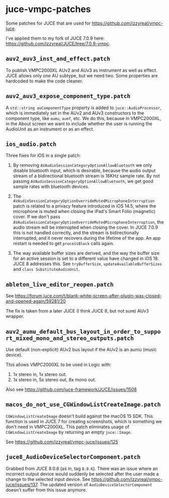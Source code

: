 # juce-vmpc-patches

Some patches for JUCE that are used for https://github.com/izzyreal/vmpc-juce.

I've applied them to my fork of JUCE 7.0.9 here: https://github.com/izzyreal/JUCE/tree/7.0.9-vmpc.

## `auv2_auv3_inst_and_effect.patch`

To publish VMPC2000XL AUv2 and AUv3 as instrument as well as effect. JUCE allows only one AU subtype, but we need two.
Some properties are hardcoded to make the code cleaner.

## `auv2_auv3_expose_component_type.patch`

A `std::string auComponentType` property is added to `juce::AudioProcessor`, which is immediately set in the AUv2 and AUv3 constructors to the component type, like `aumu`, `aumf`, etc.
We do this, because in VMPC2000XL, in the About screen we want to include whether the user is running the AudioUnit as an instrument or as an effect.

## `ios_audio.patch`

Three fixes for iOS in a single patch:

1. By removing `AVAudioSessionCategoryOptionAllowBluetooth` we only disable bluetooth input, which is desirable, because the audio output stream of a bidirectional bluetooth stream is 16KHz sample rate. By not passing `AVAudioSessionCategoryOptionAllowBluetooth`, we get good sample rates with bluetooth devices.

2. The `AVAudioSessionCategoryOptionOverrideMutedMicrophoneInterruption` patch is related to a privacy feature introduced in iOS 14.5, where the microphone is muted when closing the iPad's Smart Folio (magnetic) cover. If we don't pass `AVAudioSessionCategoryOptionOverrideMutedMicrophoneInterruption`, the audio stream will be interrupted when closing the cover. In JUCE 7.0.9 this is not handled correctly, and the stream is bidirectionally interrupted, and it never recovers during the lifetime of the app. An app restart is needed to get `processBlock` calls again.

3. The way available buffer sizes are derived, and the way the buffer size for an active session is set to a different value have changed in iOS 18. JUCE 8 addresses this. See `tryBufferSize`, `updateAvailableBufferSizes` and `class SubstituteAudioUnit`.

## `ableton_live_editor_reopen.patch`

See https://forum.juce.com/t/blank-white-screen-after-plugin-was-closed-and-opened-again/59281/20

The fix is taken from a later JUCE (I think JUCE 8, but not sure) AUv3 wrapper.

## `auv2_aumu_default_bus_layout_in_order_to_support_mixed_mono_and_stereo_outputs.patch`

Use default (non-explicit) AUv2 bus layout if the AUv2 is an aumu (music device).

This allows VMPC2000XL to be used in Logic with:
1. 1x stereo in, 1x stereo out.
2. 1x stereo in, 5x stereo out, 8x mono out.

Also see https://github.com/juce-framework/JUCE/issues/1508

## `macos_do_not_use_CGWindowListCreateImage.patch`

`CGWindowListCreateImage` doesn't build against the macOS 15 SDK. This function is used in JUCE 7 for creating screenshots, which is something we don't need in VMPC2000XL. This patch eliminates usage of `CGWindowListCreateImage` by returning an empty `juce::Image`.

See https://github.com/izzyreal/vmpc-juce/issues/125

## `juce8_AudioDeviceSelectorComponent.patch`

Grabbed from JUCE 8.0.6 (as in, tag `8.0.6`). There was an issue where an incorrect output device would suddenly be selected after the user made a change to the selected input device. See https://github.com/izzyreal/vmpc-juce/issues/137. The updated version of `AudioDeviceSelectorComponent` doesn't suffer from this issue anymore.
